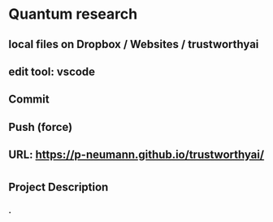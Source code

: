 # Quantum research
## local files on Dropbox / Websites /  trustworthyai
## edit tool: vscode
## Commit
## Push (force)
## URL: https://p-neumann.github.io/trustworthyai/
#
## 
## Project Description
### . 
